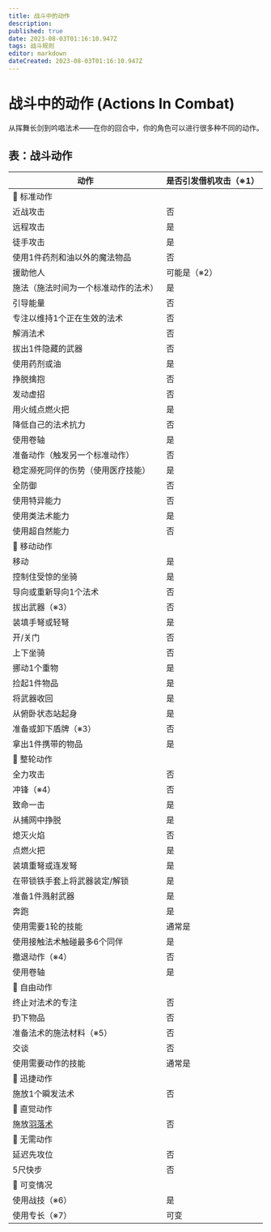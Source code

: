 ```yaml
---
title: 战斗中的动作
description: 
published: true
date: 2023-08-03T01:16:10.947Z
tags: 战斗规则
editor: markdown
dateCreated: 2023-08-03T01:16:10.947Z
---
```


# 战斗中的动作 (Actions In Combat)

从挥舞长剑到吟唱法术——在你的回合中，你的角色可以进行很多种不同的动作。

## 表：战斗动作
| 动作                                       | 是否引发借机攻击（※1） |
| ------------------------------------------ | -------------- |
| 📌 标准动作                              ||
| 近战攻击                                   | 否           |
| 远程攻击                                   | 是           |
| 徒手攻击                                   | 是           |
| 使用1件药剂和油以外的魔法物品                     | 否           |
| 援助他人                                   | 可能是（※2）    |
| 施法（施法时间为一个标准动作的法术）                | 是           |
| 引导能量                                   | 否           |
| 专注以维持1个正在生效的法术                        | 否           |
| 解消法术                                   | 否           |
| 拔出1件隐藏的武器                             | 否           |
| 使用药剂或油                               | 是           |
| 挣脱擒抱                                   | 否           |
| 发动虚招                                   | 否           |
| 用火绒点燃火把                                | 是           |
| 降低自己的法术抗力                             | 否           |
| 使用卷轴                                   | 是           |
| 准备动作（触发另一个标准动作）                    | 否           |
| 稳定濒死同伴的伤势（使用医疗技能）                  | 是           |
| 全防御                                     | 否           |
| 使用特异能力                                 | 否           |
| 使用类法术能力                               | 是           |
| 使用超自然能力                               | 否           |
| 📌 移动动作 ||
| 移动                                       | 是           |
| 控制住受惊的坐骑                             | 是           |
| 导向或重新导向1个法术                           | 否           |
| 拔出武器（※3）                              | 否           |
| 装填手弩或轻弩                               | 是           |
| 开/关门                                    | 否           |
| 上下坐骑                                   | 否           |
| 挪动1个重物                                 | 是           |
| 捡起1件物品                                 | 是           |
| 将武器收回                                  | 是           |
| 从俯卧状态站起身                              | 是           |
| 准备或卸下盾牌（※3）                          | 否           |
| 拿出1件携带的物品                             | 是           |
| 📌 整轮动作 ||
| 全力攻击                                   | 否           |
| 冲锋（※4）                                  | 否           |
| 致命一击                                   | 是           |
| 从捕网中挣脱                                 | 是           |
| 熄灭火焰                                   | 否           |
| 点燃火把                                   | 是           |
| 装填重弩或连发弩                              | 是           |
| 在带锁铁手套上将武器装定/解锁                      | 是           |
| 准备1件溅射武器                               | 是           |
| 奔跑                                       | 是           |
| 使用需要1轮的技能                             | 通常是        |
| 使用接触法术触碰最多6个同伴                        | 是           |
| 撤退动作（※4）                              | 否           |
| 使用卷轴                                   | 是           
| 📌 自由动作 ||
| 终止对法术的专注                              | 否           |
| 扔下物品                                   | 否           |
| 准备法术的施法材料（※5）                       | 否           |
| 交谈                                       | 否           |
| 使用需要动作的技能                             | 通常是        |
| 📌 迅捷动作 ||
| 施放1个瞬发法术                              | 否           |
| 📌 直觉动作 ||
| 施放[羽落术](/法术列表/羽落术_Feather_fall) | 否           |
| 📌 无需动作 ||
| 延迟先攻位                                    | 否           |
| 5尺快步                                    | 否           |
| 📌 可变情况 ||
| 使用战技（※6）                               | 是           |
| 使用专长（※7）                               | 可变          |

